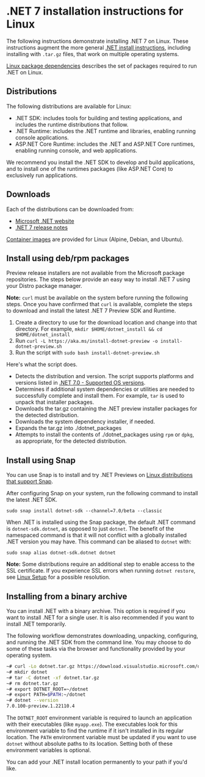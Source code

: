 # .NET 7 installation instructions for Linux

The following instructions demonstrate installing .NET 7 on Linux. These instructions augment the more general [.NET install instructions](install.md), including installing with `.tar.gz` files, that work on multiple operating systems.

[Linux package dependencies](linux-packages.md) describes the set of packages required to run .NET on Linux.

## Distributions

The following distributions are available for Linux:

- .NET SDK: includes tools for building and testing applications, and includes the runtime distributions that follow.
- .NET Runtime: includes the .NET runtime and libraries, enabling running console applications.
- ASP.NET Core Runtime: includes the .NET and ASP.NET Core runtimes, enabling running console, and web applications.

We recommend you install the .NET SDK to develop and build applications, and to install one of the runtimes packages (like ASP.NET Core) to exclusively run applications.

## Downloads

Each of the distributions can be downloaded from:

- [Microsoft .NET website](https://dotnet.microsoft.com/download/dotnet/6.0)
- [.NET 7 release notes](README.md)

[Container images](https://hub.docker.com/r/microsoft/dotnet/) are provided for Linux (Alpine, Debian, and Ubuntu).

## Install using deb/rpm packages

Preview release installers are not available from the Microsoft package repositories. The steps below provide an easy way to install .NET 7 using your Distro package manager.

**Note:** `curl` must be available on the system before running the following steps. Once you have confirmed that `curl` is available, complete the steps to download and install the latest .NET 7 Preview SDK and Runtime.

1. Create a directory to use for the download location and change into that directory. For example, `mkdir $HOME/dotnet_install && cd $HOME/dotnet_install`
2. Run `curl -L https://aka.ms/install-dotnet-preview -o install-dotnet-preview.sh`
3. Run the script with `sudo bash install-dotnet-preview.sh`

Here's what the script does.

* Detects the distribution and version. The script supports platforms and versions listed in [.NET 7.0 - Supported OS versions](https://github.com/dotnet/core/blob/main/release-notes/6.0/supported-os.md).
* Determines if additional system dependencies or utilities are needed to successfully complete and install them. For example, `tar` is used to unpack that installer packages.
* Downloads the tar.gz containing the .NET preview installer packages for the detected distribution.
* Downloads the system dependency installer, if needed.
* Expands the tar.gz into ./dotnet_packages
* Attempts to install the contents of ./dotnet_packages using `rpm` or `dpkg`, as appropriate, for the detected distribution.

## Install using Snap

You can use Snap is to install and try .NET Previews on [Linux distributions that support Snap](https://docs.snapcraft.io/installing-snapd/6735).

After configuring Snap on your system, run the following command to install the latest .NET SDK.

`sudo snap install dotnet-sdk --channel=7.0/beta --classic`

When .NET is installed using the Snap package, the default .NET command is `dotnet-sdk.dotnet`, as opposed to just `dotnet`. The benefit of the namespaced command is that it will not conflict with a globally installed .NET version you may have. This command can be aliased to `dotnet` with:

`sudo snap alias dotnet-sdk.dotnet dotnet`

**Note:** Some distributions require an additional step to enable access to the SSL certificate. If you experience SSL errors when running `dotnet restore`, see [Linux Setup](https://github.com/dotnet/core/blob/main/Documentation/linux-setup.md) for a possible resolution.

## Installing from a binary archive

You can install .NET with a binary archive. This option is required if you want to install .NET for a single user. It is also recommended if you want to install .NET temporarily.

The following workflow demonstrates downloading, unpacking, configuring, and running the .NET SDK from the command line. You may choose to do some of these tasks via the browser and functionality provided by your operating system.

```bash
~# curl -Lo dotnet.tar.gz https://download.visualstudio.microsoft.com/download/pr/1af9d3c3-a20e-400c-abe5-3d80dec7b63b/803f8dc5cf21fb28245aba71a7fdbc05/dotnet-sdk-7.0.100-preview.1.22110.4-linux-x64.tar.gz
~# mkdir dotnet
~# tar -C dotnet -xf dotnet.tar.gz
~# rm dotnet.tar.gz
~# export DOTNET_ROOT=~/dotnet
~# export PATH=$PATH:~/dotnet
~# dotnet --version
7.0.100-preview.1.22110.4
```

The `DOTNET_ROOT` environment variable is required to launch an application with their executables (like `myapp.exe`). The executables look for this environment variable to find the runtime if it isn't installed in its regular location. The `PATH` environment variable must be updated if you want to use `dotnet` without absolute paths to its location. Setting both of these environment variables is optional.

You can add your .NET install location permanently to your path if you'd like.
